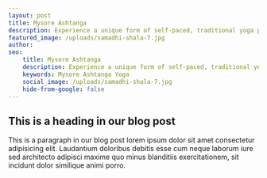 ```yaml
---
layout: post
title: Mysore Ashtanga
description: Experience a unique form of self-paced, traditional yoga practice. In this style, students follow their own breath and rhythm, receiving personalized instruction and adjustments from the teacher.
featured_image: /uploads/samadhi-shala-7.jpg
author: 
seo: 
    title: Mysore Ashtanga
    description: Experience a unique form of self-paced, traditional yoga practice. In this style, students follow their own breath and rhythm, receiving personalized instruction and adjustments from the teacher.
    keywords: Mysore Ashtanga Yoga
    social_image: /uploads/samadhi-shala-7.jpg
    hide-from-google: false
---
```


## This is a heading in our blog post 

This  is a paragraph in our blog post lorem ipsum dolor sit amet consectetur adipisicing elit. Laudantium doloribus debitis esse cum neque laborum iure sed architecto adipisci maxime quo minus blanditiis exercitationem, sit incidunt dolor similique animi porro.